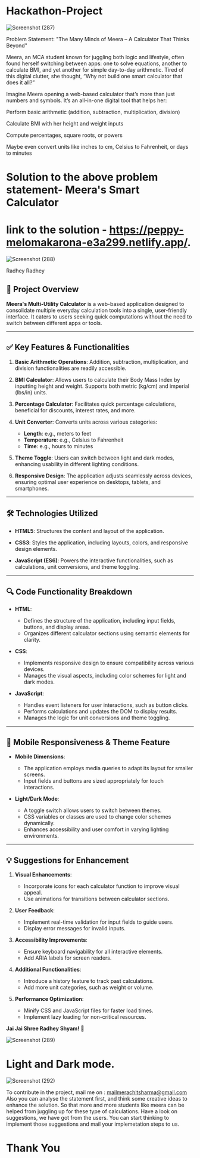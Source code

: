 # Hackathon-Project
![Screenshot (287)](https://github.com/user-attachments/assets/9d7aac9c-db53-4433-a758-3d4911063468)

Problem Statement: "The Many Minds of Meera – A Calculator That Thinks Beyond"

Meera, an MCA student known for juggling both logic and lifestyle, often found herself switching between apps: one to solve equations, another to calculate BMI, and yet another for simple day-to-day arithmetic. Tired of this digital clutter, she thought, “Why not build one smart calculator that does it all?”

 

Imagine Meera opening a web-based calculator that’s more than just numbers and symbols. It’s an all-in-one digital tool that helps her:

Perform basic arithmetic (addition, subtraction, multiplication, division)

Calculate BMI with her height and weight inputs

Compute percentages, square roots, or powers

Maybe even convert units like inches to cm, Celsius to Fahrenheit, or days to minutes

 # Solution to the above problem statement- Meera's Smart Calculator
# link to the solution - https://peppy-melomakarona-e3a299.netlify.app/.

![Screenshot (288)](https://github.com/user-attachments/assets/2fe0dc6f-3654-49d2-b1fb-8f9fadc98bae)

Radhey Radhey



## 🌟 Project Overview

**Meera's Multi-Utility Calculator** is a web-based application designed to consolidate multiple everyday calculation tools into a single, user-friendly interface. It caters to users seeking quick computations without the need to switch between different apps or tools.

---

## ✅ Key Features & Functionalities

1. **Basic Arithmetic Operations**: Addition, subtraction, multiplication, and division functionalities are readily accessible.

2. **BMI Calculator**: Allows users to calculate their Body Mass Index by inputting height and weight. Supports both metric (kg/cm) and imperial (lbs/in) units.

3. **Percentage Calculator**: Facilitates quick percentage calculations, beneficial for discounts, interest rates, and more.

4. **Unit Converter**: Converts units across various categories:
   - **Length**: e.g., meters to feet
   - **Temperature**: e.g., Celsius to Fahrenheit
   - **Time**: e.g., hours to minutes

5. **Theme Toggle**: Users can switch between light and dark modes, enhancing usability in different lighting conditions.

6. **Responsive Design**: The application adjusts seamlessly across devices, ensuring optimal user experience on desktops, tablets, and smartphones.

---

## 🛠️ Technologies Utilized

- **HTML5**: Structures the content and layout of the application.

- **CSS3**: Styles the application, including layouts, colors, and responsive design elements.

- **JavaScript (ES6)**: Powers the interactive functionalities, such as calculations, unit conversions, and theme toggling.

---

## 🔍 Code Functionality Breakdown

- **HTML**:
  - Defines the structure of the application, including input fields, buttons, and display areas.
  - Organizes different calculator sections using semantic elements for clarity.

- **CSS**:
  - Implements responsive design to ensure compatibility across various devices.
  - Manages the visual aspects, including color schemes for light and dark modes.

- **JavaScript**:
  - Handles event listeners for user interactions, such as button clicks.
  - Performs calculations and updates the DOM to display results.
  - Manages the logic for unit conversions and theme toggling.

---

## 📱 Mobile Responsiveness & Theme Feature

- **Mobile Dimensions**:
  - The application employs media queries to adapt its layout for smaller screens.
  - Input fields and buttons are sized appropriately for touch interactions.

- **Light/Dark Mode**:
  - A toggle switch allows users to switch between themes.
  - CSS variables or classes are used to change color schemes dynamically.
  - Enhances accessibility and user comfort in varying lighting environments.

---

## 💡 Suggestions for Enhancement

1. **Visual Enhancements**:
   - Incorporate icons for each calculator function to improve visual appeal.
   - Use animations for transitions between calculator sections.

2. **User Feedback**:
   - Implement real-time validation for input fields to guide users.
   - Display error messages for invalid inputs.

3. **Accessibility Improvements**:
   - Ensure keyboard navigability for all interactive elements.
   - Add ARIA labels for screen readers.

4. **Additional Functionalities**:
   - Introduce a history feature to track past calculations.
   - Add more unit categories, such as weight or volume.

5. **Performance Optimization**:
   - Minify CSS and JavaScript files for faster load times.
   - Implement lazy loading for non-critical resources.

**Jai Jai Shree Radhey Shyam!** 🌸

![Screenshot (289)](https://github.com/user-attachments/assets/b5cbf9cc-45a9-4e53-8a00-b38371a5fbd3)
# Light and Dark mode.
![Screenshot (292)](https://github.com/user-attachments/assets/5419a826-87e4-43be-b4f4-b3bcf444ec9d)

To contribute in the project, mail me on : mailmerachitsharma@gmail.com
Also you can analyse the statement first, and think some creative ideas to enhance the solution. So that more and more students like meera can be helped from juggling up for these type of calculations.
Have a look on suggestions, we have got from the users. You can start thinking to implement those suggestions and mail your implemetation steps to us.


# Thank You
